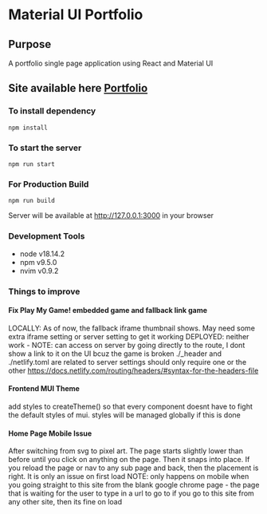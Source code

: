 # Material UI Portfolio

## Purpose

A portfolio single page application using React and Material UI

## Site available here [Portfolio](https://portfolio.majorziploc.com/)

### To install dependency

```
npm install
```

### To start the server

```
npm run start
```

### For Production Build

```
npm run build
```

Server will be available at http://127.0.0.1:3000 in your browser

### Development Tools

- node v18.14.2
- npm v9.5.0
- nvim v0.9.2

### Things to improve

#### Fix Play My Game! embedded game and fallback link game

LOCALLY: As of now, the fallback iframe thumbnail shows. May need some extra iframe setting or server setting to get it working
DEPLOYED: neither work - NOTE: can access on server by going directly to the route, I dont show a link to it on the UI bcuz the game is broken
./\_header and ./netlify.toml are related to server settings
should only require one or the other
https://docs.netlify.com/routing/headers/#syntax-for-the-headers-file

#### Frontend MUI Theme

add styles to createTheme() so that every component doesnt have to fight the default styles of mui. styles will be managed globally if this is done

#### Home Page Mobile Issue

After switching from svg to pixel art. The page starts slightly lower than before until you click on anything on the page. Then it snaps into place.
If you reload the page or nav to any sub page and back, then the placement is right. It is only an issue on first load
NOTE: only happens on mobile when you going straight to this site from the blank google chrome page - the page that is waiting for the user to type in a url to go to
if you go to this site from any other site, then its fine on load
